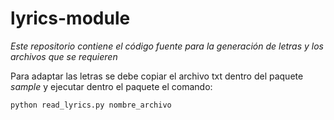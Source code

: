 # lyrics-module

_Este repositorio contiene el código fuente para la generación de letras y los archivos que se requieren_

Para adaptar las letras se debe copiar el archivo txt dentro del paquete _sample_ y ejecutar dentro el paquete el comando:

```
python read_lyrics.py nombre_archivo
```
